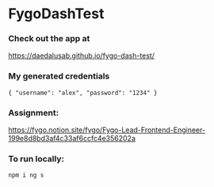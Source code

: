 # FygoDashTest

### Check out the app at
https://daedalusab.github.io/fygo-dash-test/

### My generated credentials
`{
  "username": "alex",
  "password": "1234"
}`

### Assignment:
https://fygo.notion.site/fygo/Fygo-Lead-Frontend-Engineer-199e8d8bd3af4c33af6ccfc4e356202a


### To run locally:
`npm i
ng s
`
